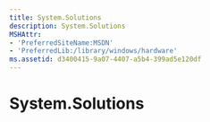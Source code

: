 ```yaml
---
title: System.Solutions
description: System.Solutions
MSHAttr:
- 'PreferredSiteName:MSDN'
- 'PreferredLib:/library/windows/hardware'
ms.assetid: d3400415-9a07-4407-a5b4-399ad5e120df
---
```


# System.Solutions


 

 






